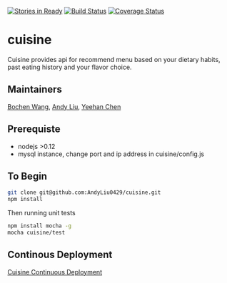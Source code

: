 [![Stories in Ready](https://badge.waffle.io/AndyLiu0429/cuisine.png?label=ready&title=Ready)](https://waffle.io/AndyLiu0429/cuisine)
[![Build Status](https://travis-ci.org/simkimsia/UtilityBehaviors.png)](https://travis-ci.org/simkimsia/UtilityBehaviors)
[![Coverage Status](https://coveralls.io/repos/simkimsia/UtilityBehaviors/badge.png?branch=master)](https://coveralls.io/r/simkimsia/UtilityBehaviors?branch=master)

# cuisine
Cuisine provides api for recommend menu based on your dietary habits, past eating history and your flavor choice.

## Maintainers
[Bochen Wang](https://github.com/wbcustc), [Andy Liu](https://github.com/AndyLiu0429), [Yeehan Chen](https://github.com/yeehanchan)
## Prerequiste
* nodejs >0.12
* mysql instance, change port and ip address in cuisine/config.js

## To Begin
```bash
git clone git@github.com:AndyLiu0429/cuisine.git
npm install
```
Then running unit tests
```bash
npm install mocha -g
mocha cuisine/test
```
## Continous Deployment
[Cuisine Continuous Deployment](https://betas.to/hzmvg4r3)



